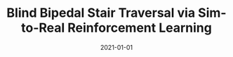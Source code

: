 ---
title: "Blind Bipedal Stair Traversal via Sim-to-Real Reinforcement Learning"
collection: publications
permalink: /publication/2021-01-01-Blind-Bipedal-Stair-Traversal-via-Sim-to-Real-Reinforcement-Learning
date: 2021-01-01
venue: 'Robotics: Science and Systems'
paperurl: 'https://roboticsconference.org/2021/program/papers/061/index.html'
preprint: 'https://arxiv.org/abs/2105.08328'
citation: ' Jonah Siekmann,  <b>Kevin Green</b>,  John Warila,  Alan Fern,  Jonathan Hurst, &quot;Blind Bipedal Stair Traversal via Sim-to-Real Reinforcement Learning.&quot; Robotics: Science and Systems, 2021.'
publication_type: 'inproceedings'
attached_video_url: 'https://youtu.be/MPhEmC6b6XU'
presentation_video_url: 'https://www.youtube.com/watch?v=M8McSXK0YJw'
bib_file_name: '2021-01-01-Blind-Bipedal-Stair-Traversal-via-Sim-to-Real-Reinforcement-Learning.bib'
---
